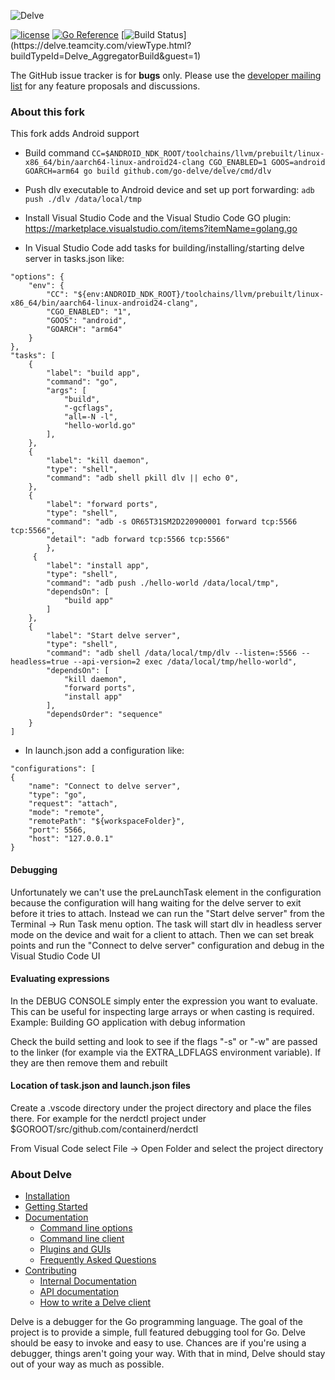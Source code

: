 
![Delve](https://raw.githubusercontent.com/go-delve/delve/master/assets/delve_horizontal.png)

[![license](https://img.shields.io/badge/license-MIT-blue.svg)](https://raw.githubusercontent.com/go-delve/delve/master/LICENSE)
[![Go Reference](https://pkg.go.dev/badge/github.com/go-delve/delve.svg)](https://pkg.go.dev/github.com/go-delve/delve)
[![Build Status](https://delve.teamcity.com/app/rest/builds/buildType:(id:Delve_AggregatorBuild)/statusIcon.svg)](https://delve.teamcity.com/viewType.html?buildTypeId=Delve_AggregatorBuild&guest=1)

The GitHub issue tracker is for **bugs** only. Please use the [developer mailing list](https://groups.google.com/forum/#!forum/delve-dev) for any feature proposals and discussions.

### About this fork

This fork adds Android support

* Build command
``
CC=$ANDROID_NDK_ROOT/toolchains/llvm/prebuilt/linux-x86_64/bin/aarch64-linux-android24-clang CGO_ENABLED=1 GOOS=android GOARCH=arm64 go build github.com/go-delve/delve/cmd/dlv
``

* Push dlv executable to Android device and set up port forwarding:
``
adb push ./dlv /data/local/tmp
``

* Install Visual Studio Code and the Visual Studio Code GO plugin: https://marketplace.visualstudio.com/items?itemName=golang.go

* In Visual Studio Code add tasks for building/installing/starting delve server in tasks.json like:
```
"options": {
    "env": {
        "CC": "${env:ANDROID_NDK_ROOT}/toolchains/llvm/prebuilt/linux-x86_64/bin/aarch64-linux-android24-clang",
        "CGO_ENABLED": "1",
        "GOOS": "android",
        "GOARCH": "arm64"
    }
},
"tasks": [
    {
        "label": "build app",
        "command": "go",
        "args": [
            "build",
            "-gcflags",
            "all=-N -l",
            "hello-world.go"
        ],
    },
    {
        "label": "kill daemon",
        "type": "shell",
        "command": "adb shell pkill dlv || echo 0",
    },
    {
        "label": "forward ports",
        "type": "shell",
        "command": "adb -s OR65T31SM2D220900001 forward tcp:5566 tcp:5566",
        "detail": "adb forward tcp:5566 tcp:5566"
        },
     {
        "label": "install app",
        "type": "shell",
        "command": "adb push ./hello-world /data/local/tmp",
        "dependsOn": [
            "build app"
        ]
    },
    {
        "label": "Start delve server",
        "type": "shell",
        "command": "adb shell /data/local/tmp/dlv --listen=:5566 --headless=true --api-version=2 exec /data/local/tmp/hello-world",
        "dependsOn": [
            "kill daemon",
            "forward ports",
            "install app"
        ],
        "dependsOrder": "sequence"
    }
]
```
* In launch.json add a configuration like:
```
"configurations": [
{
    "name": "Connect to delve server",
    "type": "go",
    "request": "attach",
    "mode": "remote",
    "remotePath": "${workspaceFolder}",
    "port": 5566,
    "host": "127.0.0.1"
}
```
#### Debugging
Unfortunately we can't use the preLaunchTask element in the configuration because the configuration will hang waiting for the delve server to exit before it tries to attach. Instead we can run the "Start delve server" from the Terminal -> Run Task menu option. The task will start dlv in headless server mode on the device and wait for a client to attach. Then we can set break points and run the "Connect to delve server" configuration and debug in the Visual Studio Code UI

#### Evaluating expressions

In the DEBUG CONSOLE simply enter the expression you want to evaluate. This can be useful for inspecting large arrays or when casting is required. Example:
Building GO application with debug information

Check the build setting and look to see if the flags "-s" or "-w" are passed to the linker (for example via the EXTRA_LDFLAGS environment variable). If they are then remove them and rebuilt

#### Location of task.json and launch.json files

Create a .vscode directory under the project directory and place the files there. For example for the nerdctl project under $GOROOT/src/github.com/containerd/nerdctl

From Visual Code select File → Open Folder and select the project directory 

### About Delve

- [Installation](Documentation/installation)
- [Getting Started](Documentation/cli/getting_started.md)
- [Documentation](Documentation)
  - [Command line options](Documentation/usage/dlv.md)
  - [Command line client](Documentation/cli/README.md)
  - [Plugins and GUIs](Documentation/EditorIntegration.md)
  - [Frequently Asked Questions](Documentation/faq.md)
- [Contributing](CONTRIBUTING.md)
  - [Internal Documentation](Documentation/internal)
  - [API documentation](Documentation/api)
  - [How to write a Delve client](Documentation/api/ClientHowto.md)

Delve is a debugger for the Go programming language. The goal of the project is to provide a simple, full featured debugging tool for Go. Delve should be easy to invoke and easy to use. Chances are if you're using a debugger, things aren't going your way. With that in mind, Delve should stay out of your way as much as possible.

